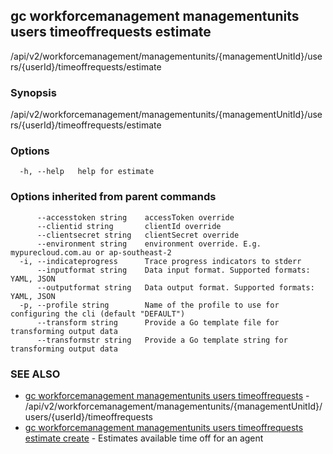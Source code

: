 ## gc workforcemanagement managementunits users timeoffrequests estimate

/api/v2/workforcemanagement/managementunits/{managementUnitId}/users/{userId}/timeoffrequests/estimate

### Synopsis

/api/v2/workforcemanagement/managementunits/{managementUnitId}/users/{userId}/timeoffrequests/estimate

### Options

```
  -h, --help   help for estimate
```

### Options inherited from parent commands

```
      --accesstoken string    accessToken override
      --clientid string       clientId override
      --clientsecret string   clientSecret override
      --environment string    environment override. E.g. mypurecloud.com.au or ap-southeast-2
  -i, --indicateprogress      Trace progress indicators to stderr
      --inputformat string    Data input format. Supported formats: YAML, JSON
      --outputformat string   Data output format. Supported formats: YAML, JSON
  -p, --profile string        Name of the profile to use for configuring the cli (default "DEFAULT")
      --transform string      Provide a Go template file for transforming output data
      --transformstr string   Provide a Go template string for transforming output data
```

### SEE ALSO

* [gc workforcemanagement managementunits users timeoffrequests](gc_workforcemanagement_managementunits_users_timeoffrequests.html)	 - /api/v2/workforcemanagement/managementunits/{managementUnitId}/users/{userId}/timeoffrequests
* [gc workforcemanagement managementunits users timeoffrequests estimate create](gc_workforcemanagement_managementunits_users_timeoffrequests_estimate_create.html)	 - Estimates available time off for an agent


